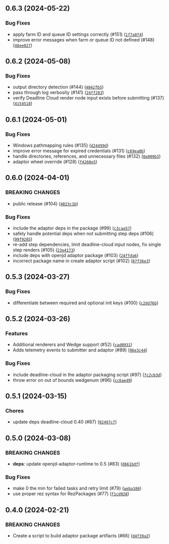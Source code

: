 ## 0.6.3 (2024-05-22)



### Bug Fixes
* apply farm ID and queue ID settings correctly (#151) ([`1f7a8f4`](https://github.com/aws-deadline/deadline-cloud-for-houdini/commit/1f7a8f44bd357223247c928a3da9903d213d221c))
* improve error messages when farm or queue ID not defined (#148) ([`48ee027`](https://github.com/aws-deadline/deadline-cloud-for-houdini/commit/48ee027b1e7a2b3a81735a0205ffcd97ac37305e))

## 0.6.2 (2024-05-08)



### Bug Fixes
* output directory detection (#144) ([`4042fb5`](https://github.com/aws-deadline/deadline-cloud-for-houdini/commit/4042fb517862c650d206b89072cb80fee3fb7308))
* pass through log verbosity (#141) ([`24ff283`](https://github.com/aws-deadline/deadline-cloud-for-houdini/commit/24ff2833e01e4ba85e5bffd255bc6fcaf0644e85))
* verify Deadline Cloud render node input exists before submitting (#137) ([`4154518`](https://github.com/aws-deadline/deadline-cloud-for-houdini/commit/415451872c531b3f69849378d716c9c191c07b8c))

## 0.6.1 (2024-05-01)



### Bug Fixes
* Windows pathmapping rules (#135) ([`d24499d`](https://github.com/aws-deadline/deadline-cloud-for-houdini/commit/d24499d503846b6c63c786aa1a4c80890108d03e))
* improve error message for expired credentials (#131) ([`c69ea0b`](https://github.com/aws-deadline/deadline-cloud-for-houdini/commit/c69ea0bdb40190d286d4e36ccfefc5efb0f1fafd))
* handle directories, references, and unnecessary files (#132) ([`0a909b3`](https://github.com/aws-deadline/deadline-cloud-for-houdini/commit/0a909b3485966eb177a9088fb5342dcc880db474))
* adaptor wheel override (#128) ([`f4260e5`](https://github.com/aws-deadline/deadline-cloud-for-houdini/commit/f4260e5aff9005422d741421178d737a811ca662))

## 0.6.0 (2024-04-01)

### BREAKING CHANGES
* public release (#104) ([`4023c1b`](https://github.com/aws-deadline/deadline-cloud-for-houdini/commit/4023c1b629d171b8d435d009c60fe5d85b75e9dc))


### Bug Fixes
* include the adaptor deps in the package (#99) ([`c3caa57`](https://github.com/aws-deadline/deadline-cloud-for-houdini/commit/c3caa5766310bb49ac87190c24be049829609579))
* safely handle potential deps when not submitting step deps (#106) ([`99f9285`](https://github.com/aws-deadline/deadline-cloud-for-houdini/commit/99f9285968dbbee1ddf946ddfa503192212b6bec))
* re-add step dependencies, limit deadline-cloud input nodes, fix single step renders (#105) ([`23e4173`](https://github.com/aws-deadline/deadline-cloud-for-houdini/commit/23e4173e730cbe58e2e812b5653e3567685ab8b4))
* include deps with openjd adaptor package (#103) ([`24ffda6`](https://github.com/aws-deadline/deadline-cloud-for-houdini/commit/24ffda6c280014584e72e3572e10ba62a10e1b63))
* incorrect package name in create adaptor script (#102) ([`87f36e3`](https://github.com/aws-deadline/deadline-cloud-for-houdini/commit/87f36e3d9e1c10c86068b6d3ffee4b47091fc0b6))

## 0.5.3 (2024-03-27)



### Bug Fixes
* differentiate between required and optional init keys (#100) ([`c2dd76b`](https://github.com/aws-deadline/deadline-cloud-for-houdini/commit/c2dd76b34be516c0781a370c97e2d353d0f9b7f5))

## 0.5.2 (2024-03-26)


### Features
* Additional renderers and Wedge support (#52) ([`cad0931`](https://github.com/aws-deadline/deadline-cloud-for-houdini/commit/cad0931c60b1bc42117ed8d1c3233925ecd42e26))
* Adds telemetry events to submitter and adaptor (#89) ([`96e3c44`](https://github.com/aws-deadline/deadline-cloud-for-houdini/commit/96e3c44e85bda47dfb59fae9580485e1592316c0))

### Bug Fixes
* include deadline-cloud in the adaptor packaging script (#97) ([`fc2cb3d`](https://github.com/aws-deadline/deadline-cloud-for-houdini/commit/fc2cb3d619126fb9ca291ec090fa297b773fe558))
* throw error on out of bounds wedgenum (#96) ([`cc6aed9`](https://github.com/aws-deadline/deadline-cloud-for-houdini/commit/cc6aed9a16a1a4152ed625738d351d20a5fbf885))

## 0.5.1 (2024-03-15)

### Chores
* update deps deadline-cloud 0.40 (#87) ([`92497cf`](https://github.com/aws-deadline/deadline-cloud-for-houdini/commit/92497cf0f3d116249f0c126bbbe30902286dd0b1))

## 0.5.0 (2024-03-08)

### BREAKING CHANGES
* **deps**: update openjd-adaptor-runtime to 0.5 (#83) ([`d661bdf`](https://github.com/aws-deadline/deadline-cloud-for-houdini/commit/d661bdfd993733fdf401a3ffe34c23ba7dc8ca19))


### Bug Fixes
* make 0 the min for failed tasks and retry limit (#79) ([`aeba186`](https://github.com/aws-deadline/deadline-cloud-for-houdini/commit/aeba18620d7f3ac8ba4c177de547f6ace5856b9a))
* use proper rez syntax for RezPackages (#77) ([`f1cd928`](https://github.com/aws-deadline/deadline-cloud-for-houdini/commit/f1cd9287e910d7e47adaff04b782312a36a561be))

## 0.4.0 (2024-02-21)

### BREAKING CHANGES
* Create a script to build adaptor package artifacts (#66) ([`d4f39a2`](https://github.com/aws-deadline/deadline-cloud-for-houdini/commit/d4f39a2e4bc959e5edb326d42c87e81bdfb6bfa4))



